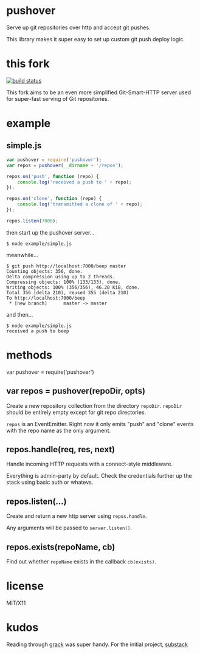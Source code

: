 pushover
========

Serve up git repositories over http and accept git pushes.

This library makes it super easy to set up custom git push deploy logic.

this fork
=========

[![build status](https://secure.travis-ci.org/Gussy/pushover.png)](http://travis-ci.org/Gussy/pushover)

This fork aims to be an even more simplified Git-Smart-HTTP server used for
super-fast serving of Git repositories.

example
=======

simple.js
---------

``` js
var pushover = require('pushover');
var repos = pushover(__dirname + '/repos');

repos.on('push', function (repo) {
    console.log('received a push to ' + repo);
});

repos.on('clone', function (repo) {
    console.log('transmitted a clone of ' + repo);
});

repos.listen(7000);
```

then start up the pushover server...

```
$ node example/simple.js 
```

meanwhile...

```
$ git push http://localhost:7000/beep master
Counting objects: 356, done.
Delta compression using up to 2 threads.
Compressing objects: 100% (133/133), done.
Writing objects: 100% (356/356), 46.20 KiB, done.
Total 356 (delta 210), reused 355 (delta 210)
To http://localhost:7000/beep
 * [new branch]      master -> master

```

and then...

```
$ node example/simple.js 
received a push to beep
```

methods
=======

var pushover = require('pushover')

var repos = pushover(repoDir, opts)
-----------------------------------------------------

Create a new repository collection from the directory `repoDir`.
`repoDir` should be entirely empty except for git repo directories.

`repos` is an EventEmitter. Right now it only emits "push" and "clone" events
with the repo name as the only argument.

repos.handle(req, res, next)
----------------------------

Handle incoming HTTP requests with a connect-style middleware.

Everything is admin-party by default.
Check the credentials further up the stack using basic auth or whatevs.

repos.listen(...)
-----------------

Create and return a new http server using `repos.handle`.

Any arguments will be passed to `server.listen()`.

repos.exists(repoName, cb)
--------------------------

Find out whether `repoName` exists in the callback `cb(exists)`.

license
=======

MIT/X11

kudos
=====

Reading through
[grack](https://github.com/schacon/grack/blob/master/lib/git_http.rb)
was super handy.
For the initial project, [substack](https://github.com/substack)

